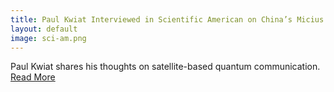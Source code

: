 ```yaml
---
title: Paul Kwiat Interviewed in Scientific American on China’s Micius Quantum Satellite
layout: default
image: sci-am.png
---
```


Paul Kwiat shares his thoughts on satellite-based quantum communication. [Read More](https://www.scientificamerican.com/article/china-reaches-new-milestone-in-space-based-quantum-communications/)
